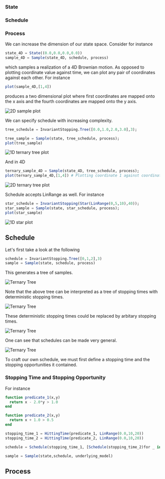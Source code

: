 


### State

### Schedule

### Process

We can increase the dimension of our state space. Consider for instance
```julia
state_4D = State((0.0,0.0,0.0,0.0))
sample_4D = Sample(state_4D, schedule, process) 
```
which samples a realization of a 4D Brownian motion. As opposed to plotting coordinate value against time, we can plot any pair of coordinates against each other. For instance
```julia
plot(sample_4D,[1,4])
```
produces a two dimensional plot where first coordinates are mapped onto the x axis and the fourth coordinates are mapped onto the y axis.

![2D sample plot](assets/single_sample_2D.svg)

We can specify schedule with increasing complexity. 

```julia
tree_schedule = InvariantStopping.Tree([0.0,1.0,2.0,3.0],3);

tree_sample = Sample(state, tree_schedule, process);
plot(tree_sample)
```
![1D ternary tree plot](assets/ternary_tree_plot.svg)

And in 4D
```julia
ternary_sample_4D = Sample(state_4D, tree_schedule, process);
plot(ternary_sample_4D,[1,4]) # Plotting coordinate 1 against coordinate 4
```

![2D ternary tree plot](assets/ternary_tree_plot_2D.svg)

Schedule accepts LinRange as well. For instance
```julia
star_schedule = InvariantStopping(Star(LinRange(0,5,10),40));
star_sample = Sample(state, star_schedule, process);
plot(star_sample)
```

![1D star plot](assets/star_plot_1D.svg)

## Schedule

Let's first take a look at the following

```julia
schedule = InvariantStopping.Tree([0,1,2],3)
sample = Sample(state, schedule, process)
```
This generates a tree of samples.

![Ternary Tree](assets/custom_schedule_page1.svg)

Note that the above tree can be interpreted as a tree of stopping times with deterministic stopping times.

![Ternary Tree](assets/custom_schedule_page2.svg)

These deterministic stopping times could be replaced by arbitary stopping times.

![Ternary Tree](assets/custom_schedule_page3.svg)

One can see that schedules can be made very general.

![Ternary Tree](assets/custom_schedule_page4.svg)

To craft our own schedule, we must first define a stopping time and the stopping opportunities it contained.


### Stopping Time and Stopping Opportunity

 For instance

```julia
function predicate_1(x,y) 
  return x - 2.0*y > 1.0
end

function predicate_2(x,y)
  return x + 1.0 > 0.5
end

stopping_time_1 = HittingTime(predicate_1, LinRange(0.0,10,20))
stopping_time_2 = HittingTime(predicate_2, LinRange(0.0,10,20))

schedule = Schedule(stopping_time_1, [Schedule(stopping_time_2)for _ in 1:10])

sample = Sample(state,schedule, underlying_model)
```

## Process